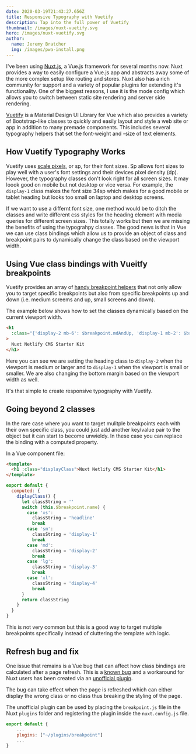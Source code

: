```yaml
---
date: 2020-03-19T21:43:27.656Z
title: Responsive Typography with Vuetify
description: Tap into the full power of Vuetify
thumbnail: /images/nuxt-vuetify.svg
hero: /images/nuxt-vuetify.svg
author:
  name: Jeremy Bratcher
  img: /images/pwa-install.png
---
```


I've been using [Nuxt.js](https://nuxtjs.org/), a Vue.js framework for several months now. Nuxt provides a way to easily configure a Vue.js app and abstracts away some of the more complex setup like routing and stores. Nuxt also has a rich community for support and a variety of popular plugins for extending it's functionality. One of the biggest reasons, I use it is the mode config which allows you to switch between static site rendering and server side rendering.

[Vuetify](https://vuetifyjs.com/) is a Material Design UI Library for Vue which also provides a variety of Bootstrap-like classes to quickly and easily layout and style a web site or app in addition to many premade components. This includes several typography helpers that set the font-weight and -size of text elements.

## How Vuetify Typography Works

Vuetify uses [scale pixels](https://material.io/design/layout/pixel-density.html#pixel-density-on-android), or sp, for their font sizes. Sp allows font sizes to play well with a user's font settings and their devices pixel density (dp). However, the typography classes don't look right for all screen sizes. It may loook good on mobile but not desktop or vice versa. For example, the `display-1` class makes the font size 34sp which makes for a good mobile or tablet heading but looks too small on laptop and desktop screens.

If we want to use a differnt font size, one method would be to ditch the classes and write different css styles for the heading element with media queries for different screen sizes. This totally works but then we are missing the benefits of using the typograhpy classes. The good news is that in Vue we can use class bindings which allow us to provide an object of class and breakpoint pairs to dynamically change the class based on the viewport width.

## Using Vue class bindings with Vueitfy breakpoints

Vuetify provides an array of [handy breakpoint helpers](https://vuetifyjs.com/en/customization/breakpoints/) that not only allow you to target specific breakpoints but also from specific breakpoints up and down (i.e. medium screems and up, small screens and down).

The example below shows how to set the classes dynamically based on the current viewport width.

```html
<h1
  :class="{'display-2 mb-6': $breakpoint.mdAndUp, 'display-1 mb-2': $breakpoint.smAndDown}"
>
  Nuxt Netlify CMS Starter Kit
</h1>
```

Here you can see we are setting the heading class to `display-2` when the viewport is medium or larger and to `display-1` when the viewport is small or smaller. We are also changing the bottom margin based on the viewport width as well.

It's that simple to create responsive typography with Vuetify.

## Going beyond 2 classes

In the rare case where you want to target mulitple breakpoints each with their own specific class, you could just add another key/value pair to the object but it can start to become unwieldy. In these case you can replace the binding with a computed property.

In a Vue component file:

```html
<template>
  <h1 :class="displayClass">Nuxt Netlify CMS Starter Kit</h1>
</template>
```

```js
export default {
  computed: {
    diplayClass() {
      let classString = ''
      switch (this.$breakpoint.name) {
        case 'xs':
          classString = 'headline'
          break
        case 'sm':
          classString = 'display-1'
          break
        case 'md':
          classString = 'display-2'
          break
        case 'lg':
          classString = 'display-3'
          break
        case 'xl':
          classString = 'display-4'
          break
      }
      return classString
    }
  }
}
```

This is not very common but this is a good way to target multiple breakpoints specifically instead of cluttering the template with logic.

## Refresh bug and fix

One issue that remains is a Vue bug that can affect how class bindings are calculated after a page refresh. This is a [known bug](https://github.com/vuetifyjs/vuetify/issues/3436) and a workaround for Nuxt users has been created via an [unofficial plugin](https://gist.github.com/douira/6d3f99fa4546adee470637467931ed19).

The bug can take effect when the page is refreshed which can either display the wrong class or no class thus breaking the styling of the page.

The unofficial plugin can be used by placing the `breakpoint.js` file in the Nuxt `plugins` folder and registering the plugin inside the `nuxt.config.js` file.

```js
export default {
    ...
    plugins: ["~/plugins/breakpoint"]
    ...
}
```
